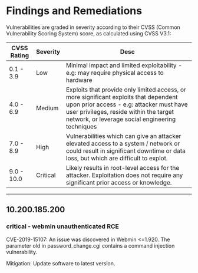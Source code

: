 # Findings and Remediations

Vulnerabilities are graded in severity according to their CVSS (Common Vulnerability Scoring System) score, as calculated using CVSS V3.1:

| CVSS Rating | Severity | Desc |
| --- | --- | --- |
| 0.1 - 3.9 | Low | Minimal impact and limited exploitability - e.g: may require physical access to hardware
| 4.0 - 6.9 | Medium | Exploits that provide only limited access, or more significant exploits that dependent upon prior access - e.g: attacker must have user privileges, reside within the target network, or leverage social engineering techniques
| 7.0 - 8.9 | High | Vulnerabilities which can give an attacker elevated access to a system / network or could result in significant downtime or data loss, but which are difficult to explot.
| 9.0 - 10.0 | Critical | Likely results in root-level access for the attacker.  Exploitation does not require any significant prior access or knowledge.

----

## 10.200.185.200
### **critical** - webmin unauthenticated RCE

CVE-2019-15107: An issue was discovered in Webmin <=1.920. The parameter old in password_change.cgi contains a command injection vulnerability.

Mitigation: Update software to latest version.